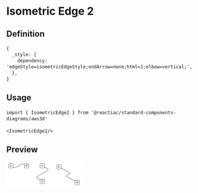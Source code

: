 # Isometric Edge 2

## Definition

```
{
  _style: { 
    dependency: 'edgeStyle=isometricEdgeStyle;endArrow=none;html=1;elbow=vertical;',
  },
}
```

## Usage

```
import { IsometricEdge2 } from '@reactiac/standard-components-diagrams/aws3d'

<IsometricEdge2/>
```

## Preview

<img src="./isometric-edge-2.png" width="200"/>
